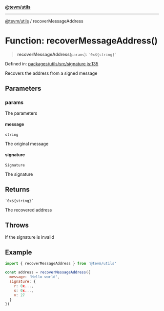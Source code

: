 [**@tevm/utils**](../README.md)

***

[@tevm/utils](../globals.md) / recoverMessageAddress

# Function: recoverMessageAddress()

> **recoverMessageAddress**(`params`): `` `0x${string}` ``

Defined in: [packages/utils/src/signature.js:135](https://github.com/evmts/tevm-monorepo/blob/main/packages/utils/src/signature.js#L135)

Recovers the address from a signed message

## Parameters

### params

The parameters

#### message

`string`

The original message

#### signature

`Signature`

The signature

## Returns

`` `0x${string}` ``

The recovered address

## Throws

If the signature is invalid

## Example

```js
import { recoverMessageAddress } from '@tevm/utils'

const address = recoverMessageAddress({
  message: 'Hello world',
  signature: {
    r: 0x...,
    s: 0x...,
    v: 27
  }
})
```
